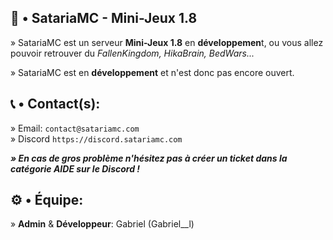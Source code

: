 ## 🌊​ • SatariaMC - Mini-Jeux 1.8

» SatariaMC est un serveur **Mini-Jeux 1.8** en **développemen**t, ou vous allez pouvoir retrouver du *FallenKingdom, HikaBrain, BedWars...*         

» SatariaMC est en **développement** et n'est donc pas encore ouvert.

## 📞​ • Contact(s): 

» Email: `contact@satariamc.com`      
» Discord `https://discord.satariamc.com`

***» En cas de gros problème n'hésitez pas à créer un ticket dans la catégorie AIDE sur le Discord !***

## ⚙️​ • Équipe: 

» **Admin** & **Développeur**: Gabriel (Gabriel__l)
